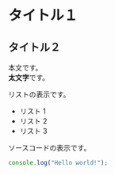# タイトル１

## タイトル２

本文です。  
**太文字**です。

リストの表示です。

- リスト 1
- リスト 2
- リスト 3

ソースコードの表示です。

```javascript
console.log("Hello world!");
```

